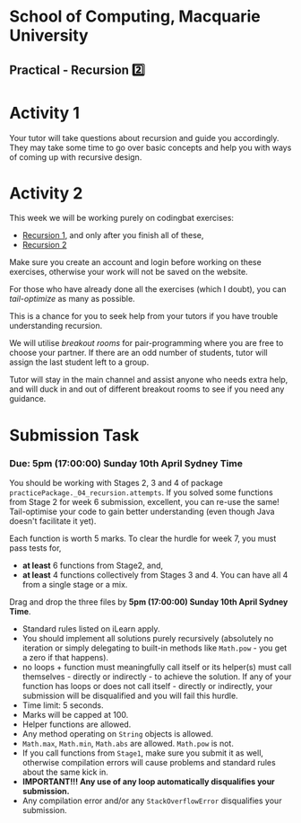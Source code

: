 # School of Computing, Macquarie University

## Practical - Recursion 2️⃣

# Activity 1

Your tutor will take questions about recursion and guide you accordingly. 
They may take some time to go over basic concepts and help you with ways of coming up with recursive design.

# Activity 2

This week we will be working purely on codingbat exercises:

- [Recursion 1](https://codingbat.com/java/Recursion-1), and only after you finish all of these,
- [Recursion 2](https://codingbat.com/java/Recursion-2)

Make sure you create an account and login before working on these exercises, otherwise your work will not be saved on the website.

For those who have already done all the exercises (which I doubt), you can *tail-optimize* as many as possible.

This is a chance for you to seek help from your tutors if you have trouble understanding recursion.

We will utilise *breakout rooms* for pair-programming where you are free to choose your partner. If there are an odd number of students, tutor will assign the last student left to a group.

Tutor will stay in the main channel and assist anyone who needs extra help, and will duck in and out of different breakout rooms to see if you need any guidance.

# Submission Task

### Due: 5pm (17:00:00) Sunday 10th April Sydney Time

You should be working with Stages 2, 3 and 4 of package `practicePackage._04_recursion.attempts`. If you solved some functions from Stage 2 for week 6 submission, excellent, you can re-use the same! Tail-optimise your code to gain better understanding (even though Java doesn't facilitate it yet).

Each function is worth 5 marks. To clear the hurdle for week 7, you must pass tests for,

- **at least** 6 functions from Stage2, and, 
- **at least** 4 functions collectively from Stages 3 and 4. You can have all 4 from a single stage or a mix.

Drag and drop the three files by **5pm (17:00:00) Sunday 10th April Sydney Time**.

- Standard rules listed on iLearn apply.
- You should implement all solutions purely recursively (absolutely no iteration or simply delegating to built-in methods like `Math.pow` - you get a zero if that happens). 
- no loops + function must meaningfully call itself or its helper(s) must call themselves - directly or indirectly - to achieve the solution. If any of your function has loops or does not call itself - directly or indirectly, your submission will be disqualified and you will fail this hurdle.
- Time limit: 5 seconds.
- Marks will be capped at 100.
- Helper functions are allowed.
- Any method operating on `String` objects is allowed.
- `Math.max`, `Math.min`, `Math.abs` are allowed. `Math.pow` is not.
- If you call functions from `Stage1`, make sure you submit it as well, otherwise compilation errors will cause problems and standard rules about the same kick in.
- **IMPORTANT!!! Any use of any loop automatically disqualifies your submission.**
- Any compilation error and/or any `StackOverflowError` disqualifies your submission.
